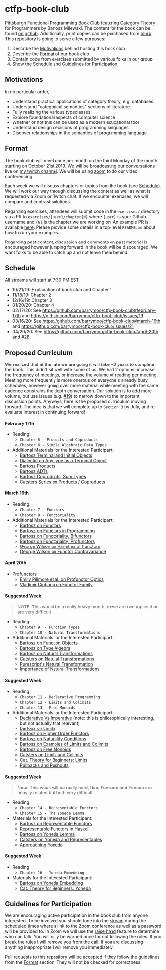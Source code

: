 # ctfp-book-club

Pittsburgh Functional Programming Book Club featuring Category Theory for
Programmers by Bartosz Milewski. The content for the book can be found [on github][book].
Additionally, print copies can be purchased from [blurb][print book].
This repository is going to serve a few purposes:

1. Describe the [Motivations](#motivations) behind hosting this book club
2. Describe the [Format](#format) of our book club
3. Contain code from exercises submitted by various folks in our group
4. Show the [Schedule](#schedule) and [Guidelines for Participation](#guidelines-for-participation)

## Motivations

In no particular order,

- Understand practical applications of category theory, e.g. databases
- Understand "categorical semantics" sections of literature
- Fully realizing the various typeclasses
- Explore foundational aspects of computer science
- Whether or not this can be used as a modern educational tool
- Understand design decisions of programming languages
- Discover relationships in the semantics of programming language

## Format

The book club will meet once per month on the third Monday of the month
starting on October 21st 2019. We will be broadcasting our conversations live
on [my twitch channel][twitch]. We will be using [zoom][zoom] to do our video
conferencing.

Each week we will discuss chapters or topics from the book (see
[Schedule](#schedule)). We will work our way through discussing the content as
well as what is requested via Zoom or Twitch chat. If we encounter exercises,
we will compare and contrast solutions.

Regarding exercises, attendees will submit code in the `exercises/` directory
via a PR to `exercises/{user}/chapter{N}` where `{user}` is your Github
username and `{N}` is the chapter we are working on. An example PR is available
[here][pr1]. Please provide some details in a top-level `README.md` about how
to run your examples.

Regarding past content, discussion and comments on past material is encouraged
however jumping forward in the book will be discouraged. We want folks to be
able to catch up and not leave them behind.

## Schedule

All streams will start at 7:30 PM EST

- 10/21/19: Explanation of book club and Chapter 1
- 11/18/19: Chapter 2
- 12/16/19: Chapter 3
- 01/20/20: Chapter 4
- 02/17/20: See https://github.com/barrymoo/ctfp-book-club#february-17th and https://github.com/barrymoo/ctfp-book-club/issues/19
- 03/16/20: See https://github.com/barrymoo/ctfp-book-club#march-16th and https://github.com/barrymoo/ctfp-book-club/issues/21
- 04/20/20: See https://github.com/barrymoo/ctfp-book-club#april-20th and [#28](https://github.com/barrymoo/ctfp-book-club/issues/28)

## Proposed Curriculum

We realized that at the rate we are going it will take ~3 years to complete the
book. This didn't sit well with some of us. We had 2 options; increase the
frequency of meetings, or increase the volume of reading per meeting. Meeting
more frequently is more onerous on everyone's already busy schedules, however
going over more material while meeting with the same cadence constrains the
depth conversation. Our solution is to add more volume, but use issues (e.g. [#19](https://github.com/barrymoo/ctfp-book-club/issues/19))
to narrow down to the important discussion points. Anyways, here is the proposed
curriculum moving forward. The idea is that we will complete up to `Section 3`
by July, and re-evaluate interest in continuing forward!

#### February 17th
- Reading:
    - `Chapter 5 - Products and Coproducts`
    - `Chapter 6 - Simple Algebraic Data Types`
- Additional Materials for the Interested Participant:
    - [Bartosz Terminal and Initial Objects](https://www.youtube.com/watch?v=zer1aFgj4aU)
    - [Dialectic on Any type as a Terminal Object](https://alexknvl.com/posts/any-is-final-object.html)
    - [Bartosz Products](https://www.youtube.com/watch?v=Bsdl_NKbNnU)
    - [Bartosz ADTs](https://www.youtube.com/watch?v=w1WMykh7AxA)
    - [Bartosz Coproducts, Sum Types](https://www.youtube.com/watch?v=LkIRsNj9T-8)
    - [Catsters Series on Products / Coproducts](https://www.youtube.com/watch?v=upCSDIO9pjc)

#### March 16th
- Reading:
    - `Chapter 7 - Functors`
    - `Chapter 8 - Functoriality`
- Additional Materials for the Interested Participant:
    - [Bartosz on Functors](https://www.youtube.com/watch?v=FyoQjkwsy7o)
    - [Bartosz on Functors in Programming](https://www.youtube.com/watch?v=EO86S2EZssc)
    - [Bartosz on Functoriality, Bifunctors](https://www.youtube.com/watch?v=pUQ0mmbIdxs)
    - [Bartosz on Functoriality, Profunctors](https://www.youtube.com/watch?v=wtIKd8AhJOc)
    - [George Wilson on Varieties of Functors](https://www.youtube.com/watch?v=JUVMiRRq6wU)
    - [George Wilson on Functor Contravariance](https://www.youtube.com/watch?v=IJ_bVVsQhvc)


#### April 20th

- Profunctors
    - [Emily Pillmore et al. on Profunctor Optics](https://arxiv.org/pdf/2001.07488.pdf)
    - [Vladimir Ciobanu on Functor Family](https://cvlad.info/profunctor/)

#### Suggested Week
> NOTE: This would be a really heavy month, these are two topics
> that are very difficult
- Reading:
    - `Chapter 9  - Function Types`
    - `Chapter 10 - Natural Transformations`
- Additional Materials for the Interested Participant:
    - [Bartosz on Function Objects](https://www.youtube.com/watch?v=REqRzMI26Nw)
    - [Bartosz on Type Algebra](https://www.youtube.com/watch?v=REqRzMI26Nw)
    - [Bartosz on Natural Transformations](https://www.youtube.com/watch?v=2LJC-XD5Ffo)
    - [Catsters on Natural Transformations](https://www.youtube.com/watch?v=FZSUwqWjHCU)
    - [Purescript's Natural Transformation](https://pursuit.purescript.org/packages/purescript-prelude/3.1.0/docs/Data.NaturalTransformation)
    - [Importance of Natural Transformations](https://math.stackexchange.com/questions/1360849/on-the-importance-of-natural-transformations)


#### Suggested Week
- Reading
    - `Chapter 11 - Declarative Programming`
    - `Chapter 12 - Limits and Colimits`
    - `Chapter 13 - Free Monoids`
- Additional Materials for the Interested Participant:
    - [Declarative Vs Imperative](https://www.youtube.com/watch?v=3XTQSx1A3x8) (note: this is philosophically interesting, but not actually that relevant)
    - [Bartosz on Limits](https://www.youtube.com/watch?v=sx8FELiIPg8)
    - [Bartosz on Higher Order Functors](https://www.youtube.com/watch?v=sx8FELiIPg8)
    - [Bartosz on Naturality Conditions](https://www.youtube.com/watch?v=1AOHbF6Ex8E)
    - [Bartosz on Examples of Limits and Colimits](https://www.youtube.com/watch?v=TtvVHokhSoM)
    - [Bartosz on Free Monoids](https://www.youtube.com/watch?v=FbnN0uomy-A)
    - [Catsters on Limits and Colimits](https://www.youtube.com/watch?v=g47V6qxKQNU)
    - [Cat. Theory for Beginners: Limits](https://www.youtube.com/watch?v=iCnF67nnpek)
    - [Pullbacks and Pushouts](https://www.youtube.com/watch?v=XGysPJvCXOc)

#### Suggested Week
> Note: This week will be really hard, Rep. Functors
> and Yoneda are heavily related but both very difficult
- Reading
    - `Chapter 14 - Representable Functors`
    - `Chapter 15 - The Yoneda Lemma`
- Materials for the Interested Participant:
    - [Bartosz on Representable Functors](https://www.youtube.com/watch?v=KaBz45nZEZw)
    - [Representable Functors in Haskell](https://hackage.haskell.org/package/representable-functors-3.2.0.2/docs/Data-Functor-Representable.html)
    - [Bartosz on Yoneda Lemma](https://www.youtube.com/watch?v=BiWqNdtptDI)
    - [Catsters on Yoneda and Representables](https://www.youtube.com/watch?v=4QgjKUzyrhM)
    - [Approaching Yoneda](https://www.youtube.com/watch?v=TWFI4aN4h0Q)

#### Suggested Week
- Reading
    - `Chapter 16 - Yoneda Embedding`
- Materials for the Interested Participant:
    - [Bartosz on Yoneda Embedding](https://www.youtube.com/watch?v=p_ydgYm9-yg)
    - [Cat. Theory for Beginners: Yoneda](https://www.youtube.com/watch?v=h64yZs8ThtQ)

## Guidelines for Participation

We are encouraging active participation in the book club from anyone
interested. To be involved you should tune into the [stream][twitch] during the
scheduled times where a link to the Zoom conference as well as a password will
be provided to. In Zoom we will use the [raise hand][raise hand] feature to
determine who can talk. You will only be warned once for not following the
rules. If you break the rules I will remove you from the call. If you are
discussing anything inappropriate I will remove you immediately.

Pull requests to this repository will be accepted if they follow the
guidelines from the [Format](#format) section. They will not be checked for
correctness.

<!-- Useful links below -->
[book]: https://github.com/hmemcpy/milewski-ctfp-pdf
[print book]: https://www.blurb.com/b/9621951-category-theory-for-programmers-new-edition-hardco
[twitch]: https://www.twitch.tv/chiroptical
[zoom]: https://zoom.us/
[pr1]: https://github.com/barrymoo/ctfp-book-club/pull/1
[raise hand]: https://support.zoom.us/hc/en-us/articles/205566129-Raise-Hand-In-Webinar
